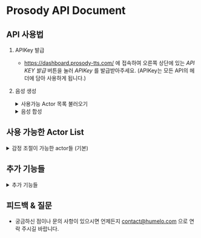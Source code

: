 # Prosody API Document
## API 사용법
1. APIKey 발급
    - https://dashboard.prosody-tts.com/ 에 접속하여 오른쪽 상단에 있는 *API KEY 발급* 버튼을 눌러 *APIKey* 를 발급받아주세요. (APIKey는 모든 API의 헤더에 담아 사용하게 됩니다.)
2. 음성 생성
    <details>
    <summary>사용가능 Actor 목록 불러오기</summary>

    - API URL: <https://api.prosody-tts.com/api/business/voice/all-list/>
    - Method: GET
    ### Headers

    | Key | Value |
    | --- | :---: |
    | `Authorization` | `Api-Key {api_key}` |

    ### Response

    status code: 200
    
    | Key | Descrption |
    | --- | :---: |
    | `success` | `Boolean` |
    | `data.voices` | `List of voice object` |
    | `voice.uid` | `String` |
    | `voice.name` | `String` |
    | `voice.age` | `Int` |
    | `voice.gender` | `String` |
    | `voice.language` | `String` |
    | `voice.voice_type` | `Int` |
    | `voice.emotions` | `List of available emotions (String)` |

    </details>
    <details>
    <summary>음성 합성</summary>

    - API URL: <https://api.prosody-tts.com/api/ttsapi/voice-generation/>
    - Method: POST
    - Response의 pre_signed_url을 통해 합성된 음성을 다운로드 받을 수 있음
    ### Headers

    | Key | Value |
    | --- | :---: |
    | `Content-Type` | `application/json` |
    | `Authorization` | `Api-Key {api_key}` |

    ### Body

    | Key | Type | Required |
    | --- | :---: | :---: |
    | `text` | `String` | `true` |
    | `actor` | `String` | `true` |
    | `language` | `String` | `false`<br>`(kor | en-US)` |
    | `sex` | `String` | `false`<br>`(m | f)` |
    | `dur` | `String` | `false` |
    | `pitch` | `String` | `false` |
    | `overall_pitch` | `String` | `false`<br>`(-20 ~ 20)` |
    | `overall_speed` | `String` | `false`<br>`(0.8 ~ 1.2)` |
    | `file_format` | `String` | `false`<br>`(default: mp3 | wav, pcm)` |
    | `sample_rate` | `Int` | `false`<br>`(deafault: 24000 | 8000, 16000)` |

    ### Response

    status code: 201
    
    | Key | Type |
    | --- | :---: |
    | `success` | `ture` |
    | `data.signature` | `String` |
    | `data.text` | `String` |
    | `data.ssml` | `String` |
    | `data.emotion` | `String` |
    | `data.dur` | `String` |
    | `data.pitch` | `String` |
    | `data.voice` | `Voice_object` |
    | `data.language` | `String` |
    | `data.sex` | `String` |
    | `data.overall_pitch` | `String` |
    | `data.overall_speed` | `String` |
    | `data.pre_signed_url` | `String` |

    </details>

## 사용 가능한 Actor List
<details>
<summary>감정 조절이 가능한 actor들 (기본)</summary>

- 감정: (Angry: 화남, Calm: 차분, Disappointed: 실망, Excited: 흥분, Fear: 공포, Happy: 행복, Nuetral: 중립, Sleepy: 졸림, Sad: 슬픔)

- Katelyn (여성, 20대, 영어)
- Sam (남성, 20대, 영어)
- Ju-yeong (여성, 20대, 한국어)
- Byeong-chan (여성, 20대, 한국어)
- Min-jeong
- Eun-jeong
- Yu-jeong
- Min-jae
- Emily
- Jennifer
- Susan
- Paul
- Michale
</details>

## 추가 기능들
<details>
<summary>추가 기능들</summary>

- overall_pitch 변경 (화자 말의 음 높낮이를 조절하는데 사용됩니다.) - 추천 설정 값 범위: (-20 ~ 20)
- overall_speed 변경 (화자의 말하기 속도를 조절하는데 사용됩니다.) - 추천 설정 값 범위: (0.8 ~ 1.2)
- language 변경 (화자의 기본 언어 대신 다른 언어를 적용하고 싶다면, language 값을 직접 설정하여 커스텀할 수 있습니다.) - 한국어: kor, 영어: en-US
- sex 변경 (화자의 기본 성별 대신 다른 성별을 적용하고 싶다면, sex 값을 직접 설정하여 커스텀할 수 있습니다.) - 남성: m, 여성: f
</details>

## 피드백 & 질문
- 궁금하신 점이나 문의 사항이 있으시면 언제든지 contact@humelo.com 으로 연락 주시길 바랍니다.